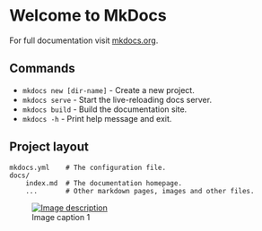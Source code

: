 # Welcome to MkDocs

For full documentation visit [mkdocs.org](https://www.mkdocs.org).

## Commands

* `mkdocs new [dir-name]` - Create a new project.
* `mkdocs serve` - Start the live-reloading docs server.
* `mkdocs build` - Build the documentation site.
* `mkdocs -h` - Print help message and exit.

## Project layout

    mkdocs.yml    # The configuration file.
    docs/
        index.md  # The documentation homepage.
        ...       # Other markdown pages, images and other files.

  <div class="my-gallery" itemscope itemtype="http://schema.org/ImageGallery">
    <figure itemprop="associatedMedia" itemscope itemtype="http://schema.org/ImageObject">
      <a href="https://farm3.staticflickr.com/2567/5697107145_a4c2eaa0cd_o.jpg" itemprop="contentUrl" data-size="1024x1024">
          <img src="https://farm3.staticflickr.com/2567/5697107145_3c27ff3cd1_m.jpg" itemprop="thumbnail" alt="Image description" />
      </a>
      <figcaption itemprop="caption description">Image caption  1</figcaption>
    </figure>
  </div>
  